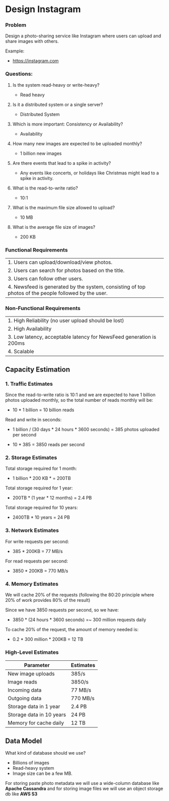 # Design Instagram

### Problem 
Design a photo-sharing service like Instagram where users can upload and share images with others.

Example:
- https://instagram.com

### Questions:

1. Is the system read-heavy or write-heavy?
    - Read heavy

2. Is it a distributed system or a single server?
    - Distributed System

3. Which is more important: Consistency or Availability?
    - Availability

4. How many new images are expected to be uploaded monthly?
    - 1 billion new images
      
5. Are there events that lead to a spike in activity?
    - Any events like concerts, or holidays like Christmas might lead to a spike in activity.

6. What is the read-to-write ratio?
    - 10:1
    
7. What is the maximum file size allowed to upload?
    - 10 MB
  
8. What is the average file size of images?
    - 200 KB
  
### Functional Requirements

|      | 
| ----------- | 
| 1. Users can upload/download/view photos.      | 
| 2. Users can search for photos based on the title.   | 
| 3. Users can follow other users.|
| 4. Newsfeed is generated by the system, consisting of top photos of the people followed by the user. |

### Non-Functional Requirements

|      | 
| ----------- | 
| 1. High Reliability (no user upload should be lost)   | 
| 2. High Availability   | 
| 3. Low latency, acceptable latency for NewsFeed generation is 200ms | 
| 4. Scalable|

## Capacity Estimation

### 1. Traffic Estimates

Since the read-to-write ratio is 10:1 and we are expected to have 1 billion photos uploaded monthly, 
so the total number of reads monthly will be:

 - 10 * 1 billion = 10 billion reads

Read and write in seconds:

 - 1 billion / (30 days * 24 hours * 3600 seconds) = 385 photos uploaded per second

 - 10 * 385 = 3850 reads per second

### 2. Storage Estimates

Total storage required for 1 month:

 - 1 billion * 200 KB *  = 200TB

Total storage required for 1 year:

 - 200TB * (1 year * 12 months) = 2.4 PB

Total storage required for 10 years:

 - 2400TB * 10 years = 24 PB

### 3. Network Estimates

For write requests per second:

 - 385 * 200KB = 77 MB/s

For read requests per second:

 - 3850 * 200KB = 770 MB/s


### 4. Memory Estimates

We will cache 20% of the requests (following the 80:20 principle where 20% of work provides 80% of the result)

Since we have 3850 requests per second, so we have:

 - 3850 * (24 hours * 3600 seconds) =~ 300 million requests daily

To cache 20% of the request, the amount of memory needed is:

 - 0.2 * 300 million * 200KB = 12 TB

### High-Level Estimates

| Parameter | Estimates  |
| ----------- | ----------- |
| New image uploads | 385/s       |
| Image reads   | 3850/s        |
| Incoming data  | 77 MB/s        |
| Outgoing data  | 770 MB/s        |
| Storage data in 1 year | 2.4 PB        |
| Storage data in 10 years | 24 PB        |
| Memory for cache daily | 12 TB        |

## Data Model

What kind of database should we use?

 - Billions of images
 - Read-heavy system
 - Image size can be a few MB.

For storing paste photo metadata we will use a wide-column database like **Apache Cassandra** and for storing image files we will use an object storage db like **AWS S3**

